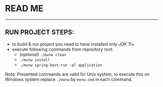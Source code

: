 # READ ME
---

## RUN PROJECT STEPS:

- to build & run project you need to have installed only *JDK 11*+
- execute following commands from repository root:
  - _(optional)_ `./mvnw clean`
  - `./mvnw install`
  - `./mvnw spring-boot:run -pl application`

Note: Presented commands are valid for Unix system, to execute this on Windows system replace `./mvnw` by `mvnw.cmd` in each command.
